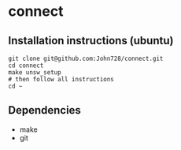 # connect

## Installation instructions (ubuntu)
```
git clone git@github.com:John728/connect.git
cd connect
make unsw_setup
# then follow all instructions
cd ~
```

## Dependencies

- make
- git
